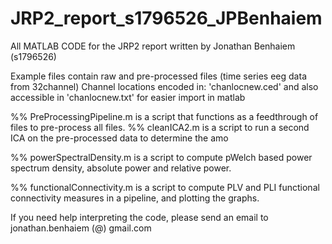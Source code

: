 # JRP2_report_s1796526_JPBenhaiem
All MATLAB CODE for the JRP2 report written by Jonathan Benhaiem (s1796526)

Example files contain raw and pre-processed files (time series eeg data from 32channel)
Channel locations encoded in: 'chanlocnew.ced' and also accessible in 'chanlocnew.txt' for easier import in matlab

%% PreProcessingPipeline.m is a script that functions as a feedthrough of files to pre-process all files. 
%% cleanICA2.m  is a script to run a second ICA on the pre-processed data to determine the amo

%% powerSpectralDensity.m is a script to compute pWelch based power spectrum density, absolute power and relative power.

%% functionalConnectivity.m is a script to compute PLV and PLI functional connectivity measures in a pipeline, and plotting the graphs. 

If you need help interpreting the code, please send an email to 
jonathan.benhaiem (@) gmail.com


